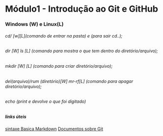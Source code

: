 # Módulo1 - Introdução ao Git e GitHub
### Windows (W) e Linux(L)
###### cd/ [w][L](comando de entrar na pasta) e (para sair cd..);
###### dir [W] ls [L] (comando para mostra o que tem dentro do diretório/arquivo);
###### mkdir [W] [L] (comando para criar diretório/arquivo);
###### del(arquivo)/rum (diretório)[W] mr-rf[L] (comando para apagar diretório/arquivo);

###### echo (print e devolve o que foi digitado)
##### links úteis 
[sintaxe Basica Markdown](https://www.markdownguide.org/basic-syntax/)
[Documentos sobre Git](https://git-scm.com/doc)
